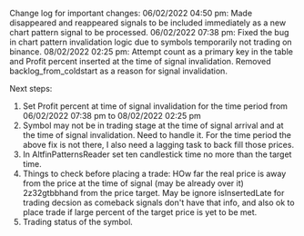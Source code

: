 Change log for important changes:
06/02/2022 04:50 pm: Made disappeared and reappeared signals to be included immediately as a new chart pattern signal to be processed.
06/02/2022 07:38 pm: Fixed the bug in chart pattern invalidation logic due to symbols temporarily not trading on binance.
08/02/2022 02:25 pm: Attempt count as a primary key in the table and Profit percent inserted 
at the time of signal invalidation. Removed backlog_from_coldstart as a reason for signal 
invalidation. 

Next steps:
1. Set Profit percent at time of signal invalidation for the time period from
06/02/2022 07:38 pm to 08/02/2022 02:25 pm
2. Symbol may not be in trading stage at the time of signal arrival and at the time of signal 
invalidation. Need to handle it.
For the time period the above fix is not there, I also need a lagging task to back fill those prices.
3. In AltfinPatternsReader set ten candlestick time no more than the target time.
4. Things to check before placing a trade:
    HOw far the real price is away from the price at the time of signal (may be already over it)
        2z32gtbbhand from the price target.
    May be ignore isInsertedLate for trading decsion as comeback signals don't have that info, and
        also ok to place trade if large percent of the target price is yet to be met.
5. Trading status of the symbol.